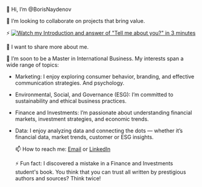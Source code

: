 👋 Hi, I’m @BorisNaydenov 



 💞️ I’m looking to collaborate on projects that bring value. 
 
 ⚡ [![Watch my Introduction and answer of "Tell me about you?" in 3 minutes](https://img.youtube.com/vi/)](https://youtu.be/7InM7vaz7-o?si=I_QEhsLniF4UXDCE)

 

  👀 I want to share more about me. 
  
  🌱 I’m soon to be a Master in International Business. My interests span a wide range of topics:

- Marketing: I enjoy exploring consumer behavior, branding, and effective communication strategies. And psychology.                                                                                            
- Environmental, Social, and Governance (ESG): I’m committed to sustainability and ethical business practices.
-  Finance and Investments: I’m passionate about understanding financial markets, investment strategies, and economic trends.                                                                     
                                                                             
- Data: I enjoy analyzing data and connecting the dots — whether it’s financial data, market trends, customer or ESG insights.

 
 
  📫 How to reach me: <a href="mailto:borissnaydenov@gmail.com">Email</a> or <a href="https://www.linkedin.com/in/boris-naydenov/">LinkedIn</a>
 
  ⚡ Fun fact: I discovered a mistake in a Finance and Investments student's book. You think that you can trust all written by prestigious authors and sources? Think twice! 


<!---
BorisNaydenov/BorisNaydenov is a ✨ special ✨ repository because its `README.md` (this file) appears on your GitHub profile.
You can click the Preview link to take a look at your changes.
--->
